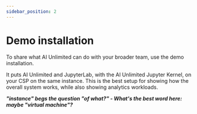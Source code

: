 ```yaml
---
sidebar_position: 2
---
```


# Demo installation

To share what AI Unlimited can do with your broader team, use the demo installation.

It puts AI Unlimited and JupyterLab, with the AI Unlimited Jupyter Kernel, on your CSP on the same instance. This is the best setup for showing how the overall system works, while also showing analytics workloads.

***"instance" begs the question "of what?" - What's the best word here: maybe "virtual machine"?***